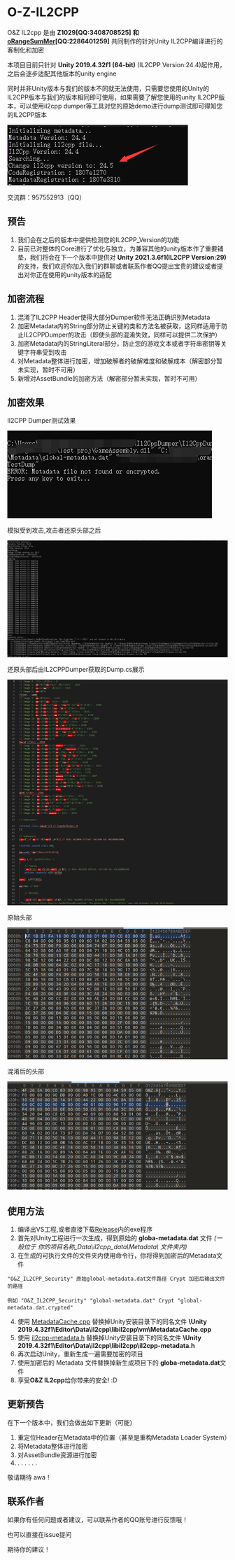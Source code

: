 # O-Z-IL2CPP
O&Z IL2cpp 是由 **Z1029[QQ:3408708525]** **和[oRangeSumMer](https://space.bilibili.com/79045701)[QQ:2286401259]** 共同制作的针对Unity IL2CPP编译进行的客制化和加密

本项目目前只针对 **Unity 2019.4.32f1 (64-bit)** (IL2CPP Version:24.4)起作用，之后会逐步适配其他版本的unity engine

同时并非Unity版本与我们的版本不同就无法使用，只需要您使用的Unity的IL2CPP版本与我们的版本相同即可使用，如果需要了解您使用的unity IL2CPP版本，可以使用il2cpp dumper等工具对您的原始demo进行dump测试即可得知您的IL2CPP版本

![Version](Asset/il2cpp_Ver.png "IL2CPP版本")

交流群：957552913（QQ）
## 预告
1. 我们会在之后的版本中提供检测您的IL2CPP_Version的功能
2. 目前已对整体的Core进行了优化与独立，为兼容其他的unity版本作了重要铺垫，我们将会在下一个版本中提供对 **Unity 2021.3.6f1(IL2CPP Version:29)** 的支持，我们欢迎你加入我们的群聊或者联系作者QQ提出宝贵的建议或者提出对你正在使用的unity版本的适配

## 加密流程
1. 混淆了IL2CPP Header使得大部分Dumper软件无法正确识别Metadata
2. 加密Metadata内的String部分防止关键的类和方法名被获取，这同样适用于防止IL2CPPDumper的攻击（即使头部的混淆失效，同样可以提供二次保护）
3. 加密Metadata内的StringLiteral部分，防止您的游戏文本或者字符串密钥等关键字符串受到攻击
4. 对Metadata整体进行加密，增加破解者的破解难度和破解成本（解密部分暂未实现，暂时不可用）
5. 新增对AssetBundle的加密方法（解密部分暂未实现，暂时不可用）

## 加密效果
Il2CPP Dumper测试效果

![IL2CPPTest](Asset/il2cppdumpertest2.png "IL2CPPDumper测试")

模拟受到攻击,攻击者还原头部之后

![IL2CPPTest](Asset/il2cppdumpertest.png "IL2CPPDumper测试")

还原头部后由IL2CPPDumper获取的Dump.cs展示

![dump.cs](Asset/dump.cs.png "dump.cs")

原始头部

![OriginHeader](Asset/Header.png "Origin Header")

混淆后的头部

![O_Header](Asset/O_Header.png "After Crypted Header")

## 使用方法
1. 编译出VS工程,或者直接下载[Release](https://github.com/Z1029-oRangeSumMer/O-Z-IL2CPP/releases)内的exe程序
2. 首先对Unity工程进行一次生成，得到原始的 **globa-metadata.dat** 文件 *(一般位于 你的项目名称_Data\il2cpp_data\Metadata\ 文件夹内)*
3. 在生成的可执行文件的文件夹内使用命令行，你将得到加密后的Metadata文件

~~~
"O&Z_IL2CPP_Security" 原始global-metadata.dat文件路径 Crypt 加密后输出文件的路径

例如 "O&Z_IL2CPP_Security" "global-metadata.dat" Crypt "global-metadata.dat.crypted"
~~~
4. 使用 [MetadataCache.cpp](https://raw.githubusercontent.com/Z1029-oRangeSumMer/O-Z-IL2CPP/main/Unity%20il2cpp%20code/Unity%202019.4.32f1%20(64-bit)/MetadataCache.cpp) 替换掉Unity安装目录下的同名文件 **\Unity 2019.4.32f1\Editor\Data\il2cpp\libil2cpp\vm\MetadataCache.cpp**
5. 使用 [il2cpp-metadata.h](https://raw.githubusercontent.com/Z1029-oRangeSumMer/O-Z-IL2CPP/main/Unity%20il2cpp%20code/Unity%202019.4.32f1%20(64-bit)/il2cpp-metadata.h) 替换掉Unity安装目录下的同名文件 **\Unity 2019.4.32f1\Editor\Data\il2cpp\libil2cpp\il2cpp-metadata.h**
6. 再次启动Unity，重新生成一遍需要加密的项目
7. 使用加密后的 Metadata 文件替换掉新生成项目下的 **globa-metadata.dat**文件
8. 享受**O&Z IL2cpp**给你带来的安全! :D

## 更新预告
在下一个版本中，我们会做出如下更新（可能）
1. 重定位Header在Metadata中的位置（甚至是重构Metadata Loader System）
2. 将Metadata整体进行加密
3. 对AssetBundle资源进行加密
4. . . . . . .

敬请期待 awa！

## 联系作者
如果你有任何问题或者建议，可以联系作者的QQ账号进行反馈哦！

也可以直接在issue提问

期待你的建议！
